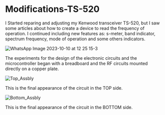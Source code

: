 # Modifications-TS-520


I Started reparing and adjusting my Kenwood transceiver TS-520, but I saw some articles about how to create a device to read the frequency of operation. I continued including new features as: s-meter, band indicator, spectrum frequency, mode of operation and some others indicators.


![WhatsApp Image 2023-10-10 at 12 25 15-3](https://github.com/joanperelopez/Modifications-TS-520/assets/73885181/7e748904-751d-448a-bb56-e87542fa320c)

The experiments for the design of the electronic circuits and the microcontroller began with a breadboard and the RF circuits mounted directly on a copper plate.

![Top_Assbly](https://github.com/joanperelopez/Modifications-TS-520/assets/73885181/8c674a67-83ea-4e70-82e7-e750e3be8978)

This is the final appearance of the circuit in the TOP side.

![Bottom_Assbly](https://github.com/joanperelopez/Modifications-TS-520/assets/73885181/0bb89d17-75cb-4def-ac3a-2e14f99db1f1)


This is the final appearance of the circuit in the BOTTOM side.
